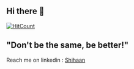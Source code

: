 ## Hi there 👋

[![HitCount](http://hits.dwyl.com/theneoterik/theneoterik.svg)](http://hits.dwyl.com/theneoterik/theneoterik)

<!--
**theneoterik/theneoterik** is a ✨ _special_ ✨ repository because its `README.md` (this file) appears on your GitHub profile.


                
-->
## "Don't be the same, be better!" ##

 
Reach me on linkedin : [Shihaan](https://www.linkedin.com/in/shihaan-w-s-7b6a851a0/)

